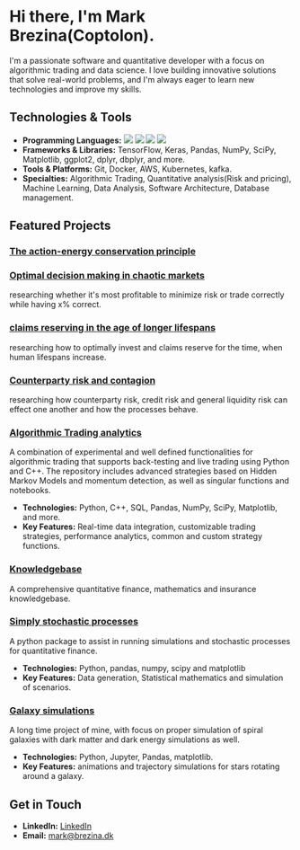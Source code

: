 # Hi there, I'm Mark Brezina(Coptolon).

I'm a passionate software and quantitative developer with a focus on algorithmic trading and data science. I love building innovative solutions that solve real-world problems, and I'm always eager to learn new technologies and improve my skills.

## Technologies & Tools

- **Programming Languages:**
![](https://img.shields.io/badge/Code-Python-informational?style=flat&logo=python&logoColor=white&color=2bbc8a)
![](https://img.shields.io/badge/Code-C++-informational?style=flat&logo=cplusplus&logoColor=white&color=2bbc8a)
![](https://img.shields.io/badge/Code-SQL-informational?style=flat&logo=MySQL&logoColor=white&color=2bbc8a)
![](https://img.shields.io/badge/Code-R-informational?style=flat&logo=R&logoColor=white&color=2bbc8a)
- **Frameworks & Libraries:** TensorFlow, Keras, Pandas, NumPy, SciPy, Matplotlib, ggplot2, dplyr, dbplyr, and more.
- **Tools & Platforms:** Git, Docker, AWS, Kubernetes, kafka.
- **Specialties:** Algorithmic Trading, Quantitative analysis(Risk and pricing), Machine Learning, Data Analysis, Software Architecture, Database management.

## Featured Projects
### [The action-energy conservation principle]()

### [Optimal decision making in chaotic markets]()
researching whether it's most profitable to minimize risk or trade correctly while having x% correct.

### [claims reserving in the age of longer lifespans]()
researching how to optimally invest and claims reserve for the time, when human lifespans increase.

### [Counterparty risk and contagion]()
researching how counterparty risk, credit risk and general liquidity risk can effect one another and how the processes behave.

### [Algorithmic Trading analytics](https://github.com/CopenhagenToLondon/TMRW)
A combination of experimental and well defined functionalities for algorithmic trading that supports back-testing and live trading using Python and C++. The repository includes advanced strategies based on Hidden Markov Models and momentum detection, as well as singular functions and notebooks.

- **Technologies:** Python, C++, SQL, Pandas, NumPy, SciPy, Matplotlib, and more.
- **Key Features:** Real-time data integration, customizable trading strategies, performance analytics, common and custom strategy functions.

### [Knowledgebase](https://github.com/CopenhagenToLondon/Knowledgebase)
A comprehensive quantitative finance, mathematics and insurance knowledgebase.

### [Simply stochastic processes](https://github.com/CopenhagenToLondon/EZAPI)
A python package to assist in running simulations and stochastic processes for quantitative finance.

- **Technologies:** Python, pandas, numpy, scipy and matplotlib
- **Key Features:** Data generation, Statistical mathematics and simulation of scenarios.

### [Galaxy simulations](https://github.com/CopenhagenToLondon/Galaksim)
A long time project of mine, with focus on proper simulation of spiral galaxies with dark matter and dark energy simulations as well.

- **Technologies:** Python, Jupyter, Pandas, matplotlib.
- **Key Features:** animations and trajectory simulations for stars rotating around a galaxy.


## Get in Touch

- **LinkedIn:** [LinkedIn](https://www.linkedin.com/in/markdbrezina/)
- **Email:** [mark@brezina.dk](mailto:mark@brezina.dk)


